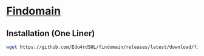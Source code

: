 # [Findomain](https://github.com/Findomain/Findomain)


## Installation (One Liner)
```bash
wget https://github.com/Edu4rdSHL/findomain/releases/latest/download/findomain-linux.zip && unzip findomain-linux.zip && chmod +x findomain && sudo cp findomain /usr/bin/findomain
```
